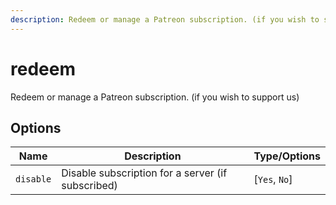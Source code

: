```yaml
---
description: Redeem or manage a Patreon subscription. (if you wish to support us)
---
```


# redeem

Redeem or manage a Patreon subscription. (if you wish to support us)

## Options

| Name | Description | Type/Options |
|------|-------------|--------------|
| `disable` | Disable subscription for a server (if subscribed) | [`Yes`, `No`] |

